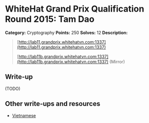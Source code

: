 # WhiteHat Grand Prix Qualification Round 2015: Tam Dao

**Category:** Cryptography
**Points:** 250
**Solves:** 12
**Description:**

> [http://lab11.grandprix.whitehatvn.com:1337](http://lab11.grandprix.whitehatvn.com:1337)
> 
> [http://lab11b.grandprix.whitehatvn.com:1337](http://lab11b.grandprix.whitehatvn.com:1337) (Mirror)


## Write-up

(TODO)

## Other write-ups and resources

* [Vietnamese](https://forum.whitehat.vn/forum/wargame/whitehat-grand-prix/writeup-whitehat-grand-prix/53316-writeup-vong-loai-whitehat-grand-prix-2015-crypto100-crypto200-crypto250)
